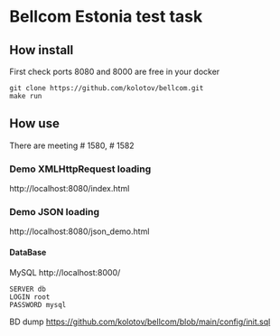 # Bellcom Estonia test task

## How install
First check ports 8080 and 8000 are free in your docker

```
git clone https://github.com/kolotov/bellcom.git
make run
```

## How use
There are meeting # 1580, # 1582

### Demo XMLHttpRequest loading
http://localhost:8080/index.html

### Demo JSON loading
http://localhost:8080/json_demo.html

#### DataBase
MySQL http://localhost:8000/
```
SERVER db
LOGIN root
PASSWORD mysql
```
BD dump https://github.com/kolotov/bellcom/blob/main/config/init.sql




